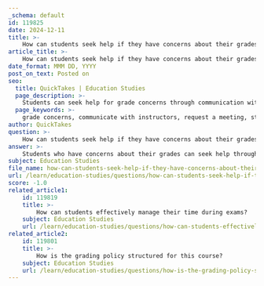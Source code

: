 ```yaml
---
_schema: default
id: 119825
date: 2024-12-11
title: >-
    How can students seek help if they have concerns about their grades?
article_title: >-
    How can students seek help if they have concerns about their grades?
date_format: MMM DD, YYYY
post_on_text: Posted on
seo:
  title: QuickTakes | Education Studies
  page_description: >-
    Students can seek help for grade concerns through communication with instructors, requesting meetings, utilizing student support services, engaging with school counselors, forming peer support groups, and taking a proactive approach to improve their academic performance.
  page_keywords: >-
    grade concerns, communicate with instructors, request a meeting, student support services, school counselors, peer support, proactive approach, academic advising, tutoring, study groups
author: QuickTakes
question: >-
    How can students seek help if they have concerns about their grades?
answer: >-
    Students who have concerns about their grades can seek help through several effective strategies:\n\n1. **Communicate with Instructors**: Students should feel empowered to reach out to their professors via email or in person. When doing so, it's important to start with a friendly greeting and clearly state the purpose of the communication. Providing context and specific details about the grade in question can help the professor understand the student's concerns. For example, a subject line like "Grade Concerns, Stats 1000, Section A" can clarify the email's intent.\n\n2. **Request a Meeting**: If a student disagrees with a grade, they can ask to meet with the professor to discuss it further. Bringing the assignment in question and articulating specific concerns can facilitate a constructive conversation. It's essential to approach this discussion respectfully and professionally, avoiding any accusatory language.\n\n3. **Utilize Student Support Services**: Many educational institutions offer student support services, including academic advising and tutoring. These services can help students navigate their academic challenges and provide additional resources for improving their performance.\n\n4. **Engage with School Counselors**: If a student is struggling with broader issues that may affect their academic performance, such as personal or emotional challenges, they can seek help from school counselors. Counselors can provide support and connect students with additional resources.\n\n5. **Peer Support**: Students can also benefit from discussing their concerns with classmates or forming study groups. This collaborative approach can provide different perspectives and insights into the material, which may help clarify misunderstandings.\n\n6. **Be Proactive**: Students should take a proactive approach to their learning by developing a plan for improvement. This includes identifying specific areas where they need help and setting goals for how to address these challenges.\n\nBy utilizing these strategies, students can effectively seek help and address their concerns about grades, ultimately fostering a more supportive and productive learning environment.
subject: Education Studies
file_name: how-can-students-seek-help-if-they-have-concerns-about-their-grades.md
url: /learn/education-studies/questions/how-can-students-seek-help-if-they-have-concerns-about-their-grades
score: -1.0
related_article1:
    id: 119819
    title: >-
        How can students effectively manage their time during exams?
    subject: Education Studies
    url: /learn/education-studies/questions/how-can-students-effectively-manage-their-time-during-exams
related_article2:
    id: 119801
    title: >-
        How is the grading policy structured for this course?
    subject: Education Studies
    url: /learn/education-studies/questions/how-is-the-grading-policy-structured-for-this-course
---
```


&nbsp;